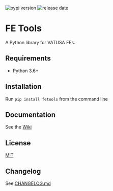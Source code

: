 ![pypi version](https://img.shields.io/pypi/v/fetools) ![release date](https://img.shields.io/github/release-date/cessnahat/fetools)

# FE Tools

A Python library for VATUSA FEs.

## Requirements
- Python 3.6+


## Installation
Run `pip install fetools` from the command line


## Documentation
See the [Wiki](https://github.com/cessnahat/fetools/wiki)


## License
[MIT](https://github.com/cessnahat/fetools/blob/main/LICENSE.md)


## Changelog
See [CHANGELOG.md](https://github.com/cessnahat/fetools/blob/main/CHANGELOG.md)
